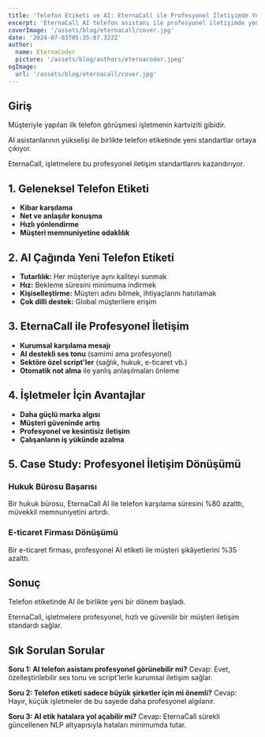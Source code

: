 ```yaml
---
title: 'Telefon Etiketi ve AI: EternaCall ile Profesyonel İletişimde Yeni Standartlar'
excerpt: 'EternaCall AI telefon asistanı ile profesyonel iletişimde yeni standartları keşfedin. Telefon etiketi, kurumsal imaj ve müşteri memnuniyetinde AI çözümleriyle öne çıkın.'
coverImage: '/assets/blog/eternacall/cover.jpg'
date: '2024-07-03T05:35:07.322Z'
author:
  name: EternaCoder
  picture: '/assets/blog/authors/eternacoder.jpeg'
ogImage:
  url: '/assets/blog/eternacall/cover.jpg'
---
```


## Giriş

Müşteriyle yapılan ilk telefon görüşmesi işletmenin kartviziti gibidir.

AI asistanlarının yükselişi ile birlikte telefon etiketinde yeni standartlar ortaya çıkıyor.

EternaCall, işletmelere bu profesyonel iletişim standartlarını kazandırıyor.

## 1. Geleneksel Telefon Etiketi

- **Kibar karşılama**
- **Net ve anlaşılır konuşma**
- **Hızlı yönlendirme**
- **Müşteri memnuniyetine odaklılık**

## 2. AI Çağında Yeni Telefon Etiketi

- **Tutarlılık:** Her müşteriye aynı kaliteyi sunmak
- **Hız:** Bekleme süresini minimuma indirmek
- **Kişiselleştirme:** Müşteri adını bilmek, ihtiyaçlarını hatırlamak
- **Çok dilli destek:** Global müşterilere erişim

## 3. EternaCall ile Profesyonel İletişim

- **Kurumsal karşılama mesajı**
- **AI destekli ses tonu** (samimi ama profesyonel)
- **Sektöre özel script'ler** (sağlık, hukuk, e-ticaret vb.)
- **Otomatik not alma** ile yanlış anlaşılmaları önleme

## 4. İşletmeler İçin Avantajlar

- **Daha güçlü marka algısı**
- **Müşteri güveninde artış**
- **Profesyonel ve kesintisiz iletişim**
- **Çalışanların iş yükünde azalma**

## 5. Case Study: Profesyonel İletişim Dönüşümü

### Hukuk Bürosu Başarısı
Bir hukuk bürosu, EternaCall AI ile telefon karşılama süresini %80 azalttı, müvekkil memnuniyetini artırdı.

### E-ticaret Firması Dönüşümü
Bir e-ticaret firması, profesyonel AI etiketi ile müşteri şikâyetlerini %35 azalttı.

## Sonuç

Telefon etiketinde AI ile birlikte yeni bir dönem başladı.

EternaCall, işletmelere profesyonel, hızlı ve güvenilir bir müşteri iletişim standardı sağlar.

## Sık Sorulan Sorular

**Soru 1: AI telefon asistanı profesyonel görünebilir mi?**
Cevap: Evet, özelleştirilebilir ses tonu ve script'lerle kurumsal iletişim sağlar.

**Soru 2: Telefon etiketi sadece büyük şirketler için mi önemli?**
Cevap: Hayır, küçük işletmeler de bu sayede daha profesyonel algılanır.

**Soru 3: AI etik hatalara yol açabilir mi?**
Cevap: EternaCall sürekli güncellenen NLP altyapısıyla hataları minimumda tutar.
